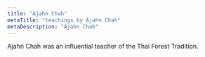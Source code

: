 ```yaml
---
title: "Ajahn Chah"
metaTitle: "teachings by Ajahn Chah"
metaDescription: "Ajahn Chah"
---
```


Ajahn Chah was an influential teacher of the Thai Forest Tradition.